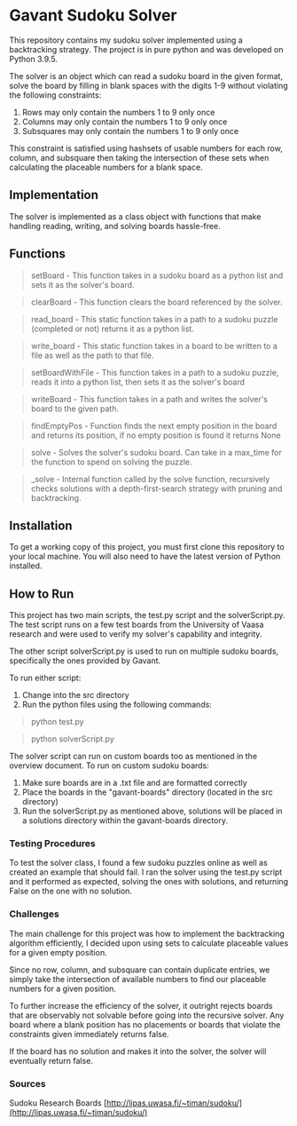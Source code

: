 # Gavant Sudoku Solver
This repository contains my sudoku solver implemented using a backtracking strategy. The project is in pure python and was developed on Python 3.9.5.

The solver is an object which can read a sudoku board in the given format, solve the board by filling in blank spaces with the digits 1-9 without violating the following constraints:
1. Rows may only contain the numbers 1 to 9 only once
2. Columns may only contain the numbers 1 to 9 only once
3. Subsquares may only contain the numbers 1 to 9 only once

This constraint is satisfied using hashsets of usable numbers for each row, column, and subsquare then taking the intersection of these sets when calculating the placeable numbers for a blank space.

## Implementation
The solver is implemented as a class object with functions that make handling reading, writing, and solving boards hassle-free.

## Functions
>setBoard - This function takes in a sudoku board as a python list and sets it as the solver's board.

>clearBoard - This function clears the board referenced by the solver.

>read_board - This static function takes in a path to a sudoku puzzle (completed or not) returns it as a python list.

> write_board - This static function takes in a board to be written to a file as well as the path to that file.

>setBoardWithFile - This function takes in a path to a sudoku puzzle, reads it into a python list, then sets it as the solver's board

>writeBoard - This function takes in a path and writes the solver's board to the given path.

>findEmptyPos - Function finds the next empty position in the board and returns its position, if no empty position is found it returns None

>solve - Solves the solver's sudoku board. Can take in a max_time for the function to spend on solving the puzzle.

>_solve - Internal function called by the solve function, recursively checks solutions with a depth-first-search strategy with pruning and backtracking.

## Installation
To get a working copy of this project, you must first clone this repository to your local machine. You will also need to have the latest version of Python installed.

## How to Run
This project has two main scripts, the test.py script and the solverScript.py. The test script runs on a few test boards from the University of Vaasa research and were used to verify my solver's capability and integrity.

The other script solverScript.py is used to run on multiple sudoku boards, specifically the ones provided by Gavant.

To run either script: 
1. Change into the src directory
2. Run the python files using the following commands:
> python test.py

> python solverScript.py

The solver script can run on custom boards too as mentioned in the overview document. To run on custom sudoku boards:
1. Make sure boards are in a .txt file and are formatted correctly
2. Place the boards in the "gavant-boards" directory (located in the src directory)
3. Run the solverScript.py as mentioned above, solutions will be placed in a solutions directory within the gavant-boards directory.

### Testing Procedures
To test the solver class, I found a few sudoku puzzles online as well as created an example that should fail. I ran the solver using the test.py script and it performed as expected, solving the ones with solutions, and returning False on the one with no solution.

### Challenges
The main challenge for this project was how to implement the backtracking algorithm efficiently, I decided upon using sets to calculate placeable values for a given empty position. 

Since no row, column, and subsquare can contain duplicate entries, we simply take the intersection of available numbers to find our placeable numbers for a given position.

To further increase the efficiency of the solver, it outright rejects boards that are observably not solvable before going into the recursive solver. Any board where a blank position has no placements or boards that violate the constraints given immediately returns false.

If the board has no solution and makes it into the solver, the solver will eventually return false.

### Sources
Sudoku Research Boards [http://lipas.uwasa.fi/~timan/sudoku/](http://lipas.uwasa.fi/~timan/sudoku/)

